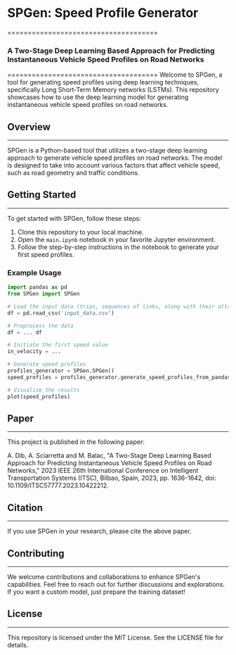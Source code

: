 

# SPGen: Speed Profile Generator
=====================================
### A Two-Stage Deep Learning Based Approach for Predicting Instantaneous Vehicle Speed Profiles on Road Networks
=====================================
Welcome to SPGen, a tool for generating speed profiles using deep learning techniques, specifically Long Short-Term Memory networks (LSTMs). This repository showcases how to use the deep learning model for generating instantaneous vehicle speed profiles on road networks.

## Overview
-----------

SPGen is a Python-based tool that utilizes a two-stage deep learning approach to generate vehicle speed profiles on road networks. The model is designed to take into account various factors that affect vehicle speed, such as road geometry and traffic conditions.

## Getting Started
---------------

To get started with SPGen, follow these steps:

1. Clone this repository to your local machine.
2. Open the `main.ipynb` notebook in your favorite Jupyter environment.
3. Follow the step-by-step instructions in the notebook to generate your first speed profiles.


### Example Usage

```python
import pandas as pd
from SPGen import SPGen

# Load the input data (trips, sequences of links, along with their attributes)
df = pd.read_csv('input_data.csv')

# Preprocess the data
df = ... df

# Initiate the first speed value 
in_velocity = ...

# Generate speed profiles
profiles_generator = SPGen.SPGen()
speed_profiles = profiles_generator.generate_speed_profiles_from_pandas(df, in_velocity = in_velocity)

# Visualize the results
plot(speed_profiles)
```

## Paper
------

This project is published in the following paper:

A. Dib, A. Sciarretta and M. Balac, "A Two-Stage Deep Learning Based Approach for Predicting Instantaneous Vehicle Speed Profiles on Road Networks," 2023 IEEE 26th International Conference on Intelligent Transportation Systems (ITSC), Bilbao, Spain, 2023, pp. 1636-1642, doi: 10.1109/ITSC57777.2023.10422212.

## Citation
----------

If you use SPGen in your research, please cite the above paper.

## Contributing
------------

We welcome contributions and collaborations to enhance SPGen's capabilities. Feel free to reach out for further discussions and explorations. If you want a custom model, just prepare the training dataset!

## License
-------

This repository is licensed under the MIT License. See the LICENSE file for details.
